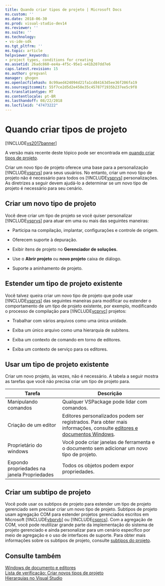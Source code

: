 ```yaml
---
title: Quando criar tipos de projeto | Microsoft Docs
ms.custom: ''
ms.date: 2018-06-30
ms.prod: visual-studio-dev14
ms.reviewer: ''
ms.suite: ''
ms.technology:
- vs-ide-sdk
ms.tgt_pltfrm: ''
ms.topic: article
helpviewer_keywords:
- project types, conditions for creating
ms.assetid: 26adc860-ee4a-4f5c-95e1-e41b207dd7e6
caps.latest.revision: 15
ms.author: gregvanl
manager: ghogen
ms.openlocfilehash: 8c99aed424094d21fa1cd84163d5ee36f206fa19
ms.sourcegitcommit: 55f7ce2d5d2e458e35c45787f1935b237ee5c9f8
ms.translationtype: MT
ms.contentlocale: pt-BR
ms.lasthandoff: 08/22/2018
ms.locfileid: "47473222"
---
```

# <a name="when-to-create-project-types"></a>Quando criar tipos de projeto
[!INCLUDE[vs2017banner](../../includes/vs2017banner.md)]

A versão mais recente deste tópico pode ser encontrada em [quando criar tipos de projeto](https://docs.microsoft.com/visualstudio/extensibility/internals/when-to-create-project-types).  
  
Criar um novo tipo de projeto oferece uma base para a personalização [!INCLUDE[vsprvs](../../includes/vsprvs-md.md)] para seus usuários. No entanto, criar um novo tipo de projeto não é necessário para todos os [!INCLUDE[vsprvs](../../includes/vsprvs-md.md)] personalizações. As diretrizes a seguir devem ajudá-lo a determinar se um novo tipo de projeto é necessário para seu cenário.  
  
## <a name="create-a-new-project-type"></a>Criar um novo tipo de projeto  
 Você deve criar um tipo de projeto se você quiser personalizar [!INCLUDE[vsprvs](../../includes/vsprvs-md.md)] para atuar em uma ou mais das seguintes maneiras:  
  
-   Participa na compilação, implantar, configurações e controle de origem.  
  
-   Oferecem suporte à depuração.  
  
-   Exibir itens de projeto no **Gerenciador de soluções**.  
  
-   Use o **Abrir projeto** ou **novo projeto** caixa de diálogo.  
  
-   Suporte a aninhamento de projeto.  
  
## <a name="extend-an-existing-project-type"></a>Estender um tipo de projeto existente  
 Você talvez queira criar um novo tipo de projeto que pode usar [!INCLUDE[vsprvs](../../includes/vsprvs-md.md)] das seguintes maneiras para modificar ou estender o comportamento de um tipo de projeto existente, por exemplo, modificando o processo de compilação para [!INCLUDE[vcprvc](../../includes/vcprvc-md.md)] projetos:  
  
-   Trabalhar com vários arquivos como uma única unidade.  
  
-   Exiba um único arquivo como uma hierarquia de subitens.  
  
-   Exiba um contexto de comando em torno de editores.  
  
-   Exiba um contexto de serviço para os editores.  
  
## <a name="use-an-existing-project-type"></a>Usar um tipo de projeto existente  
 Criar um novo projeto, às vezes, não é necessário. A tabela a seguir mostra as tarefas que você não precisa criar um tipo de projeto para.  
  
|Tarefa|Descrição|  
|----------|-----------------|  
|Manipulando comandos|Qualquer VSPackage pode lidar com comandos.|  
|Criação de um editor|Editores personalizados podem ser registrados. Para obter mais informações, consulte [editores e documentos Windows](http://msdn.microsoft.com/en-us/603625e1-62b6-413a-bc44-089346e166bc).|  
|Proprietário do windows|Você pode criar janelas de ferramenta e o documento sem adicionar um novo tipo de projeto.|  
|Expondo propriedades na janela Propriedades|Todos os objetos podem expor propriedades.|  
  
## <a name="create-a-project-subtype"></a>Criar um subtipo de projeto  
 Você pode usar os subtipos de projeto para estender um tipo de projeto gerenciado sem precisar criar um novo tipo de projeto. Subtipos de projeto usam agregação COM para estender projetos gerenciados escritos em Microsoft [!INCLUDE[vbprvb](../../includes/vbprvb-md.md)] ou [!INCLUDE[csprcs](../../includes/csprcs-md.md)]. Com a agregação de COM, você pode reutilizar grande parte da implementação do sistema de projeto gerenciado e ainda personalizar para um cenário específico por meio de agregação e o uso de interfaces de suporte. Para obter mais informações sobre os subtipos de projeto, consulte [subtipos do projeto](../../extensibility/internals/project-subtypes.md).  
  
## <a name="see-also"></a>Consulte também  
 [Windows de documento e editores](http://msdn.microsoft.com/en-us/603625e1-62b6-413a-bc44-089346e166bc)   
 [Lista de verificação: Criar novos tipos de projeto](../../extensibility/internals/checklist-creating-new-project-types.md)   
 [Hierarquias no Visual Studio](../../extensibility/internals/hierarchies-in-visual-studio.md)

